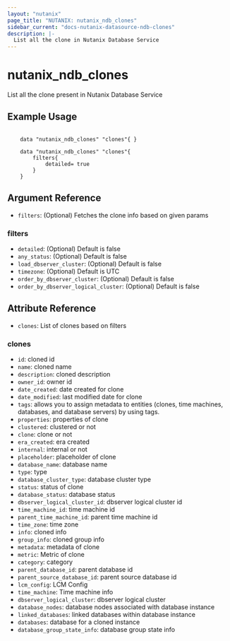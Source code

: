 ```yaml
---
layout: "nutanix"
page_title: "NUTANIX: nutanix_ndb_clones"
sidebar_current: "docs-nutanix-datasource-ndb-clones"
description: |-
  List all the clone in Nutanix Database Service
---
```


# nutanix_ndb_clones

List all the clone present in Nutanix Database Service

## Example Usage

```hcl

    data "nutanix_ndb_clones" "clones"{ }

    data "nutanix_ndb_clones" "clones"{
        filters{
            detailed= true
        }
    }

```

## Argument Reference

* `filters`: (Optional) Fetches the clone info based on given params

### filters

* `detailed`: (Optional) Default is false
* `any_status`: (Optional) Default is false
* `load_dbserver_cluster`: (Optional) Default is false
* `timezone`: (Optional) Default is UTC
* `order_by_dbserver_cluster`: (Optional) Default is false
* `order_by_dbserver_logical_cluster`: (Optional) Default is false


## Attribute Reference

* `clones`: List of clones based on filters

### clones

* `id`: cloned id 
* `name`: cloned name
* `description`: cloned description
* `owner_id`: owner id
* `date_created`: date created for clone
* `date_modified`: last modified date for clone
* `tags`: allows you to assign metadata to entities (clones, time machines, databases, and database servers) by using tags.
* `properties`: properties of clone
* `clustered`: clustered or not
* `clone`: clone or not
* `era_created`: era created
* `internal`: internal or not
* `placeholder`: placeholder of clone
* `database_name`: database name
* `type`: type 
* `database_cluster_type`: database cluster type
* `status`: status of clone
* `database_status`: database status 
* `dbserver_logical_cluster_id`: dbserver logical cluster id
* `time_machine_id`: time machine id
* `parent_time_machine_id`: parent time machine id
* `time_zone`: time zone
* `info`: cloned info 
* `group_info`: cloned group info
* `metadata`: metadata of clone
* `metric`: Metric of clone
* `category`: category 
* `parent_database_id`: parent database id
* `parent_source_database_id`: parent source database id
* `lcm_config`: LCM Config
* `time_machine`: Time machine info
* `dbserver_logical_cluster`: dbserver logical cluster 
* `database_nodes`: database nodes associated with database instance 
* `linked_databases`: linked databases within database instance
* `databases`: database for a cloned instance
* `database_group_state_info`: database group state info